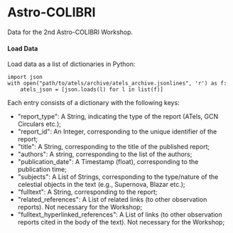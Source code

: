 # Astro-COLIBRI
Data for the 2nd Astro-COLIBRI Workshop.


#### Load Data

Load data as a list of dictionaries in Python:

```
import json
with open("path/to/atels/archive/atels_archive.jsonlines", 'r') as f:
    atels_json = [json.loads(l) for l in list(f)]
```

Each entry consists of a dictionary with the following keys:

- "report_type": A String, indicating the type of the report (ATels, GCN Circulars etc.);
- "report_id": An Integer, corresponding to the unique identifier of the report;
- "title": A String, corresponding to the title of the published report;
- "authors": A string, corresponding to the list of the authors;
- "publication_date": A Timestamp (float), corresponding to the publication time;
- "subjects": A List of Strings, corresponding to the type/nature of the celestial objects in the text (e.g., Supernova, Blazar etc.); 
- "fulltext": A String, corresponding to the report;
- "related_references": A List of related links (to other observation reports). Not necessary for the Workshop; 
- "fulltext_hyperlinked_references": A List of links (to other observation reports cited in the body of the text). Not necessary for the Workshop; 
